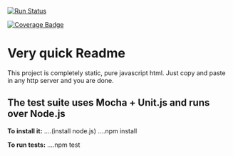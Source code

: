 [![Run Status](https://api.shippable.com/projects/58637935f6c7101000c35676/badge?branch=master)](https://app.shippable.com/projects/58637935f6c7101000c35676)

[![Coverage Badge](https://api.shippable.com/projects/58637935f6c7101000c35676/coverageBadge?branch=master)](https://app.shippable.com/projects/58637935f6c7101000c35676)

Very quick Readme
=================

This project is completely static, pure javascript html.
Just copy and paste in any http server and you are done.


The test suite uses Mocha + Unit.js and runs over Node.js
---------------------------------------------------------
**To install it:**
....(install node.js)
....npm install

**To run tests:**
....npm test

